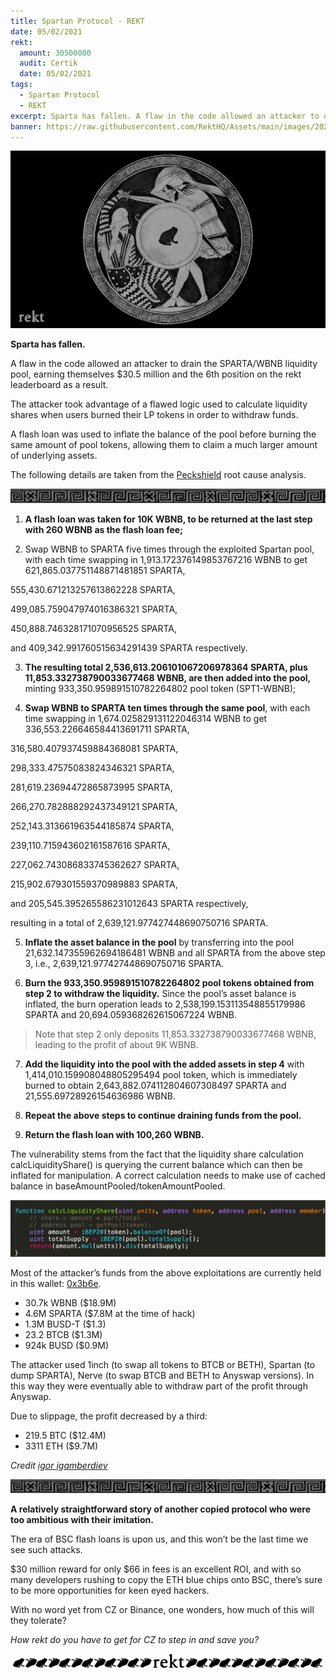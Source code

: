 ```yaml
---
title: Spartan Protocol - REKT
date: 05/02/2021
rekt:
  amount: 30500000
  audit: Certik 
  date: 05/02/2021
tags:
  - Spartan Protocol
  - REKT
excerpt: Sparta has fallen. A flaw in the code allowed an attacker to drain the SPARTA/WBNB liquidity pool, earning themselves $30 million and the 6th position on the rekt leaderboard as a result.
banner: https://raw.githubusercontent.com/RektHQ/Assets/main/images/2021/05/sparta-header.png
---
```

![](https://raw.githubusercontent.com/RektHQ/Assets/main/images/2021/05/sparta-header.png)

**Sparta has fallen.** 

A flaw in the code allowed an attacker to drain the SPARTA/WBNB liquidity pool, earning themselves $30.5 million and the 6th position on the rekt leaderboard as a result.

The attacker took advantage of a flawed logic used to calculate liquidity shares when users burned their LP tokens in order to withdraw funds.

A flash loan was used to inflate the balance of the pool before burning the same amount of pool tokens, allowing them to claim a much larger amount of underlying assets.

The following details are taken from the [Peckshield](https://peckshield-94632.medium.com/the-spartan-incident-root-cause-analysis-b14135d3415f) root cause analysis.

![](https://raw.githubusercontent.com/RektHQ/Assets/main/images/2021/05/sparta-linebreak.png)

1. **A flash loan was taken for 10K WBNB, to be returned at the last step with 260 WBNB as the flash loan fee;**

2. Swap WBNB to SPARTA five times through the exploited Spartan pool, with each time swapping in 1,913.172376149853767216 WBNB to get 621,865.037751148871481851 SPARTA, 

555,430.671213257613862228 SPARTA, 

499,085.759047974016386321 SPARTA, 

450,888.746328171070956525 SPARTA, 

and 409,342.991760515634291439 SPARTA respectively. 

3. **The resulting total 2,536,613.206101067206978364 SPARTA, plus 11,853.332738790033677468 WBNB, are then added into the pool,** minting 933,350.959891510782264802 pool token (SPT1-WBNB);

4. **Swap WBNB to SPARTA ten times through the same pool**, with each time swapping in 1,674.025829131122046314 WBNB to get 336,553.226646584413691711 SPARTA, 

316,580.407937459884368081 SPARTA, 

298,333.47575083824346321 SPARTA, 

281,619.23694472865873995 SPARTA, 

266,270.782888292437349121 SPARTA, 

252,143.313661963544185874 SPARTA, 

239,110.715943602161587616 SPARTA, 

227,062.743086833745362627 SPARTA, 

215,902.679301559370989883 SPARTA, 

and 205,545.395265586231012643 SPARTA respectively, 

resulting in a total of 2,639,121.977427448690750716 SPARTA.

5. **Inflate the asset balance in the pool** by transferring into the pool 21,632.147355962694186481 WBNB and all SPARTA from the above step 3, i.e., 2,639,121.977427448690750716 SPARTA.

6. **Burn the 933,350.959891510782264802 pool tokens obtained from step 2 to withdraw the liquidity.** Since the pool’s asset balance is inflated, the burn operation leads to 2,538,199.153113548855179986 SPARTA and 20,694.059368262615067224 WBNB. 

>Note that step 2 only deposits 11,853.332738790033677468 WBNB, leading to the profit of about 9K WBNB.

7. **Add the liquidity into the pool with the added assets in step 4** with 1,414,010.159908048805295494 pool token, which is immediately burned to obtain 2,643,882.074112804607308497 SPARTA and 21,555.69728926154636986 WBNB.

8. **Repeat the above steps to continue draining funds from the pool.**

9. **Return the flash loan with 100,260 WBNB.**

The vulnerability stems from the fact that the liquidity share calculation calcLiquidityShare() is querying the current balance which can then be inflated for manipulation. A correct calculation needs to make use of cached balance in baseAmountPooled/tokenAmountPooled.

![](https://raw.githubusercontent.com/RektHQ/Assets/main/images/2021/05/sparta-code.png)

Most of the attacker’s funds from the above exploitations are currently held in this wallet: [0x3b6e](https://bscscan.io/address/0x3b6e77722e2bbe97c1cfa337b42c0939aeb83671).

- 30.7k WBNB ($18.9M)
- 4.6M SPARTA ($7.8M at the time of hack)
- 1.3M BUSD-T ($1.3)
- 23.2 BTCB ($1.3M)
- 924k BUSD ($0.9M)

The attacker used 1inch (to swap all tokens to BTCB or BETH), Spartan (to dump SPARTA), Nerve (to swap BTCB and BETH to Anyswap versions). In this way they were eventually able to withdraw part of the profit through Anyswap.

Due to slippage, the profit decreased by a third:
- 219.5 BTC ($12.4M)
- 3311 ETH ($9.7M)

_Credit [igor igamberdiev](https://twitter.com/FrankResearcher/status/1388848787632754690?s=20)_

![](https://raw.githubusercontent.com/RektHQ/Assets/main/images/2021/05/sparta-linebreak.png)

**A relatively straightforward story of another copied protocol who were too ambitious with their imitation.** 

The era of BSC flash loans is upon us, and this won’t be the last time we see such attacks. 

$30 million reward for only $66 in fees is an excellent ROI, and with so many developers rushing to copy the ETH blue chips onto BSC, there’s sure to be more opportunities for keen eyed hackers. 

With no word yet from CZ or Binance, one wonders, how much of this will they tolerate? 

_How rekt do you have to get for CZ to step in and save you?_

![](https://raw.githubusercontent.com/RektHQ/Assets/main/images/2021/03/rekt-text-linebreak.png)

